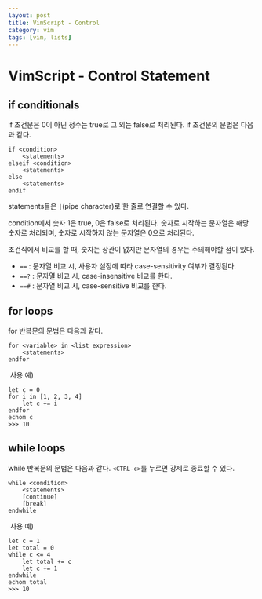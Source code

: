 ```yaml
---
layout: post
title: VimScript - Control
category: vim
tags: [vim, lists]
---
```


# VimScript - Control Statement

## if conditionals

if 조건문은 0이 아닌 정수는 true로 그 외는 false로 처리된다. if 조건문의 문법은 다음과 같다.

```vim
if <condition>
	<statements>
elseif <condition>
	<statements>
else
	<statements>
endif
```

statements들은 `|`(pipe character)로 한 줄로 연결할 수 있다.

condition에서 숫자 1은 true, 0은 false로 처리된다. 숫자로 시작하는 문자열은 해당 숫자로 처리되며, 숫자로 시작하지 않는 문자열은  0으로 처리된다.

조건식에서 비교를 할 때, 숫자는 상관이 없지만 문자열의 경우는 주의해야할 점이 있다.

- `==` : 문자열 비교 시, 사용자 설정에 따라 case-sensitivity 여부가 결정된다.
- `==?` : 문자열 비교 시, case-insensitive 비교를 한다.
- `==#` : 문자열 비교 시, case-sensitive 비교를 한다.

## for loops

for 반복문의 문법은 다음과 같다.

```vim
for <variable> in <list expression>
	<statements>
endfor
```

​	사용 예)

```vim
let c = 0
for i in [1, 2, 3, 4]
	let c += i
endfor
echom c
>>> 10
```

## while loops

while 반복문의 문법은 다음과 같다. `<CTRL-c>`를 누르면 강제로 종료할 수 있다.

```vim
while <condition>
	<statements>
	[continue]
	[break]
endwhile
```

​	사용 예)

```vim
let c = 1
let total = 0
while c <= 4
	let total += c
	let c += 1
endwhile
echom total
>>> 10
```

